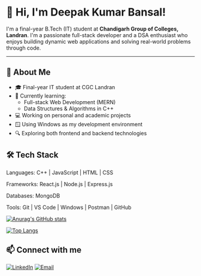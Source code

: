 # 👋 Hi, I'm Deepak Kumar Bansal!

I'm a final-year B.Tech (IT) student at **Chandigarh Group of Colleges, Landran**. I'm a passionate full-stack developer and a DSA enthusiast who enjoys building dynamic web applications and solving real-world problems through code.

---

## 🚀 About Me

- 🎓 Final-year IT student at CGC Landran
- 🌱 Currently learning:
  - Full-stack Web Development (MERN)
  - Data Structures & Algorithms in C++
- 💻 Working on personal and academic projects
- 🪟 Using Windows as my development environment
- 🔍 Exploring both frontend and backend technologies

## 🛠️ Tech Stack
Languages:     C++ | JavaScript | HTML | CSS

Frameworks:    React.js | Node.js | Express.js

Databases:     MongoDB

Tools:         Git | VS Code | Windows | Postman | GitHub

[![Anurag's GitHub stats](https://github-readme-stats.vercel.app/api?username=deep04102004)](https://github.com/deep04102004/github-readme-stats)

[![Top Langs](https://github-readme-stats.vercel.app/api/top-langs/?username=deep04102004&layout=donut)](https://github.com/deep04102004/github-readme-stats)

## 📫 Connect with me
[![LinkedIn](https://img.shields.io/badge/LinkedIn-Deepak-blue?logo=linkedin&style=for-the-badge)](https://www.linkedin.com/in/deepak-kumar-bansal-01b505286)
[![Email](https://img.shields.io/badge/Email-dkb6865@gmail.com-D14836?logo=gmail&style=for-the-badge)](mailto:dkb6865@gmail.com)


